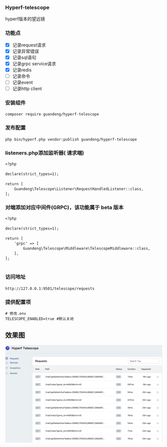 ### Hyperf-telescope
hyperf版本的望远镜

### 功能点
- [x] 记录request请求
- [x] 记录异常错误
- [x] 记录sql语句
- [x] 记录grpc service请求
- [x] 记录redis
- [ ] 记录命令
- [ ] 记录event
- [ ] 记录http client

### 安装组件
`composer require guandeng/hyperf-telescope`

### 发布配置
`php bin/hyperf.php vendor:publish guandeng/hyperf-telescope`

### listeners.php添加监听器( 请求端)
```
<?php

declare(strict_types=1);

return [
    Guandeng\Telescope\Listener\RequestHandledListener::class,
];

```
###  对端添加对应中间件(GRPC)，该功能属于 beta 版本
```
<?php

declare(strict_types=1);

return [
    'grpc' => [
        Guandeng\Telescope\Middleware\TelescopeMiddleware::class,
    ],
];


```

### 访问地址
`http://127.0.0.1:9501/telescope/requests`

### 提供配置项
```
# 修改.env
TELESCOPE_ENABLED=true #默认关闭
```

## 效果图
<img src="./preview.jpg">
